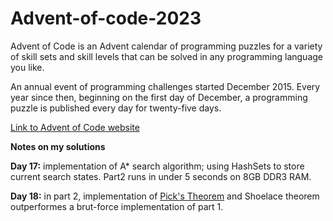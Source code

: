 # Advent-of-code-2023

Advent of Code is an Advent calendar of programming puzzles for a variety of skill sets and skill levels that can be solved in any programming language you like.

An annual event of programming challenges started December 2015. Every year since then, beginning on the first day of December, a programming puzzle is published every day for twenty-five days. 

[Link to Advent of Code website](https://adventofcode.com/2023/about)

**Notes on my solutions**

**Day 17:** implementation of A* search algorithm; using HashSets to store current search states. Part2 runs in under 5 seconds on 8GB DDR3 RAM.

**Day 18:** in part 2, implementation of [Pick's Theorem](https://en.wikipedia.org/wiki/Pick%27s_theorem) and Shoelace theorem outperformes a brut-force implementation of part 1.

